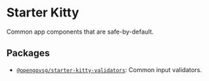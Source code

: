 # Starter Kitty

Common app components that are safe-by-default.

## Packages

- [`@opengovsg/starter-kitty-validators`](./packages/validators/): Common input validators.
